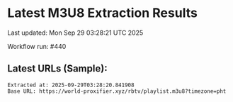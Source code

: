 # Latest M3U8 Extraction Results

Last updated: Mon Sep 29 03:28:21 UTC 2025

Workflow run: #440

## Latest URLs (Sample):
```
Extracted at: 2025-09-29T03:28:20.841908
Base URL: https://world-proxifier.xyz/rbtv/playlist.m3u8?timezone=pht

```
